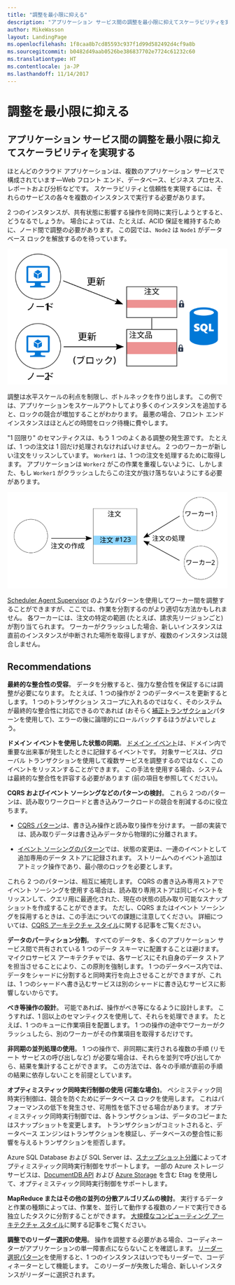 ```yaml
---
title: "調整を最小限に抑える"
description: "アプリケーション サービス間の調整を最小限に抑えてスケーラビリティを実現する"
author: MikeWasson
layout: LandingPage
ms.openlocfilehash: 1f8caa8b7cd85593c937f1d99d582492d4cf9a8b
ms.sourcegitcommit: b0482d49aab0526be386837702e7724c61232c60
ms.translationtype: HT
ms.contentlocale: ja-JP
ms.lasthandoff: 11/14/2017
---
```

# <a name="minimize-coordination"></a>調整を最小限に抑える 

## <a name="minimize-coordination-between-application-services-to-achieve-scalability"></a>アプリケーション サービス間の調整を最小限に抑えてスケーラビリティを実現する

ほとんどのクラウド アプリケーションは、複数のアプリケーション サービスで構成されています&mdash;Web フロント エンド、データベース、ビジネス プロセス、レポートおよび分析などです。 スケーラビリティと信頼性を実現するには、それらのサービスの各々を複数のインスタンスで実行する必要があります。 

2 つのインスタンスが、共有状態に影響する操作を同時に実行しようとすると、どうなるでしょうか。 場合によっては、たとえば、ACID 保証を維持するために、ノード間で調整の必要があります。 この図では、`Node2` は `Node1` がデータベース ロックを解放するのを待っています。

![](./images/database-lock.svg)

調整は水平スケールの利点を制限し、ボトルネックを作り出します。 この例では、アプリケーションをスケールアウトしてより多くのインスタンスを追加すると、ロックの競合が増加することがわかります。 最悪の場合、フロント エンド インスタンスはほとんどの時間をロック待機に費やします。

"1 回限り" のセマンティクスは、もう 1 つのよくある調整の発生源です。 たとえば、1 つの注文は 1 回だけ処理されなければいけません。 2 つのワーカーが新しい注文をリッスンしています。 `Worker1` は、1 つの注文を処理するために取得します。 アプリケーションは `Worker2` がこの作業を重複しないように、しかしまた、もし `Worker1` がクラッシュしたらこの注文が抜け落ちないようにする必要があります。

![](./images/coordination.svg)

[Scheduler Agent Supervisor][sas-pattern] のようなパターンを使用してワーカー間を調整することができますが、ここでは、作業を分割するのがより適切な方法かもしれません。 各ワーカーには、注文の特定の範囲 (たとえば、請求先リージョンごと) が割り当てられます。 ワーカーがクラッシュした場合、新しいインスタンスは直前のインスタンスが中断された場所を取得しますが、複数のインスタンスは競合しません。

## <a name="recommendations"></a>Recommendations

**最終的な整合性の受容**。 データを分散すると、強力な整合性を保証するには調整が必要になります。 たとえば、1 つの操作が 2 つのデータベースを更新するとします。 1 つのトランザクション スコープに入れるのではなく、そのシステムが最終的な整合性に対応できるのであれば (おそらく[補正トランザクション][compensating-transaction]パターンを使用して)、エラーの後に論理的にロールバックするほうがよいでしょう。

**ドメイン イベントを使用した状態の同期**。 [ドメイン イベント][domain-event]は、ドメイン内で重要な出来事が発生したときに記録するイベントです。 対象サービスは、グローバル トランザクションを使用して複数サービスを調整するのではなく、このイベントをリッスンすることができます。 この手法を使用する場合、システムは最終的な整合性を許容する必要があります (前の項目を参照してください)。 

**CQRS およびイベント ソーシングなどのパターンの検討**。 これら 2 つのパターンは、読み取りワークロードと書き込みワークロードの競合を削減するのに役立ちます。 

- [CQRS パターン][cqrs-pattern]は、書き込み操作と読み取り操作を分けます。 一部の実装では、読み取りデータは書き込みデータから物理的に分離されます。 

- [イベント ソーシングのパターン][event-sourcing]では、状態の変更は、一連のイベントとして追加専用のデータ ストアに記録されます。 ストリームへのイベント追加はアトミック操作であり、最小限のロックを必要とします。 

これら 2 つのパターンは、相互に補完します。 CQRS の書き込み専用ストアでイベント ソーシングを使用する場合は、読み取り専用ストアは同じイベントをリッスンして、クエリ用に最適化された、現在の状態の読み取り可能なスナップショットを作成することができます。 ただし、CQRS またはイベント ソーシングを採用するときは、この手法についての課題に注意してください。 詳細については、[CQRS アーキテクチャ スタイル][cqrs-style]に関する記事をご覧ください。

**データのパーティション分割**。  すべてのデータを、多くのアプリケーション サービス間で共有されている 1 つのデータ スキーマに配置することは避けます。 マイクロサービス アーキテクチャでは、各サービスにそれ自身のデータ ストアを担当させることにより、この原則を強制します。 1 つのデータベース内では、データをシャードに分割すると同時実行を向上させることができますが、これは、1 つのシャードへ書き込むサービスは別のシャードに書き込むサービスに影響しないからです。

**べき等操作の設計**。 可能であれば、操作がべき等になるように設計します。 こうすれば、1 回以上のセマンティクスを使用して、それらを処理できます。 たとえば、1 つのキューに作業項目を配置します。 1 つの操作の途中でワーカーがクラッシュしたら、別のワーカーがその作業項目を取得するだけです。

**非同期の並列処理の使用**。 1 つの操作で、非同期に実行される複数の手順 (リモート サービスの呼び出しなど) が必要な場合は、それらを並列で呼び出してから、結果を集計することができます。 この方法では、各々の手順が直前の手順の結果に依存しないことを前提としています。   

**オプティミスティック同時実行制御の使用 (可能な場合)**。 ペシミスティック同時実行制御は、競合を防ぐためにデータベース ロックを使用します。 これはパフォーマンスの低下を発生させ、可用性を低下させる場合があります。 オプティミスティック同時実行制御では、各トランザクションは、データのコピーまたはスナップショットを変更します。 トランザクションがコミットされると、データベース エンジンはトランザクションを検証し、データベースの整合性に影響を与えるトランザクションを拒否します。 

Azure SQL Database および SQL Server は、[スナップショット分離][sql-snapshot-isolation]によってオプティミスティック同時実行制御をサポートします。 一部の Azure ストレージ サービスは、[DocumentDB API][docdb-faq] および [Azure Storage][storage-concurrency] を含む Etag を使用して、オプティミスティック同時実行制御をサポートします。

**MapReduce またはその他の並列の分散アルゴリズムの検討**。 実行するデータと作業の種類によっては、作業を、並行して動作する複数のノードで実行できる独立したタスクに分割することができます。 [大規模なコンピューティング アーキテクチャ スタイル][big-compute]に関する記事をご覧ください。

**調整でのリーダー選択の使用**。 操作を調整する必要がある場合、コーディネーターがアプリケーションの単一障害点にならないことを確認します。 [リーダー選択パターン][leader-election]を使用すると、1 つのインスタンスはいつでもリーダーで、コーディネーターとして機能します。 このリーダーが失敗した場合、新しいインスタンスがリーダーに選択されます。 
 

<!-- links -->

[big-compute]: ../architecture-styles/big-compute.md
[compensating-transaction]: ../../patterns/compensating-transaction.md
[cqrs-style]: ../architecture-styles/cqrs.md
[cqrs-pattern]: ../../patterns/cqrs.md
[docdb-faq]: /azure/documentdb/documentdb-faq
[domain-event]: https://martinfowler.com/eaaDev/DomainEvent.html
[event-sourcing]: ../../patterns/event-sourcing.md
[leader-election]: ../../patterns/leader-election.md
[sas-pattern]: ../../patterns/scheduler-agent-supervisor.md
[sql-snapshot-isolation]: /sql/t-sql/statements/set-transaction-isolation-level-transact-sql
[storage-concurrency]: https://azure.microsoft.com/blog/managing-concurrency-in-microsoft-azure-storage-2/
